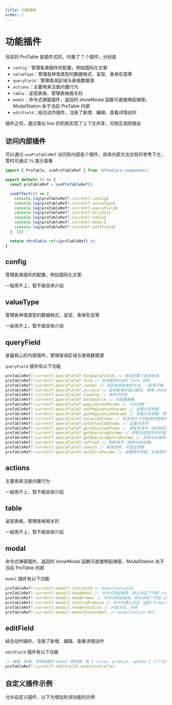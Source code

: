 ```yaml
---
title: 功能插件
order: 2
---
```


# 功能插件

目前的 ProTable 是插件式的，内置了 7 个插件，分别是

- `config`：管理各类插件的配置，例如国际化文案
- `valueType`：管理各种值类型的数据格式、呈现、表单形态等
- `queryField`：管理查询区域与表格数据源
- `actions`：主要用来注册内置行为
- `table`：呈现表格、管理表格相关的
- `modal`：命令式弹窗插件，返回的 showModal 函数可直接唤起弹窗，ModalStation 处于当前 ProTable 内部
- `editField`：结合动作插件，注册了新增、编辑、查看详情动作

插件之间，通过类似 hox 的机制实现了上下文共享，可相互调用彼此

## 访问内部插件

可以通过 `useProTableRef` 访问到内部各个插件，具体内部方法文档可参考下方，暂时可通过 `TS` 提示查看

```jsx | pure
import { ProTable, useProTableRef } from '@fexd/pro-components'

export default () => {
  const proTableRef = useProTableRef()

  useEffect(() => {
    console.log(proTableRef?.current?.config)
    console.log(proTableRef?.current?.valueType)
    console.log(proTableRef?.current?.queryField)
    console.log(proTableRef?.current?.actions)
    console.log(proTableRef?.current?.table)
    console.log(proTableRef?.current?.modal)
    console.log(proTableRef?.current?.editField)
  }, [])

  return <ProTable ref={proTableRef} />
}
```

## config

管理各类插件的配置，例如国际化文案

一般用不上，暂不做具体介绍

## valueType

管理各种值类型的数据格式、呈现、表单形态等

一般用不上，暂不做具体介绍

## queryField

是最核心的内部插件，管理查询区域与表格数据源

`queryField` 插件有以下功能

```jsx | pure
proTableRef?.current?.queryField?.hasQueryFields // 是否配置了查询表单
proTableRef?.current?.queryField?.form // 查询表单内部的 form 实例
proTableRef?.current?.queryField?.render // 渲染查询表单的方法，一般用不着
proTableRef?.current?.queryField?.service // 查询表单的接口服务，使用 ahooks.useRequest 创建
proTableRef?.current?.queryField?.loading // 请求中状态
proTableRef?.current?.queryField?.dataSource // 内部数据集
proTableRef?.current?.queryField?.paginationParams // 分页参数
proTableRef?.current?.queryField?.setPaginationParams // 设置分页参数
proTableRef?.current?.queryField?.getPaginationParams // 获取分页参数（穿透闭包）
proTableRef?.current?.queryField?.selectedItems // 多选状态下的选择的表格项（话说为啥要放这儿？忘记了...）
proTableRef?.current?.queryField?.setSelectedItems // 设置多选项
proTableRef?.current?.queryField?.getSelectedItems // 获取多选项（穿透闭包）
proTableRef?.current?.queryField?.getQueryingParams // 获取当前使用中的查询参数
proTableRef?.current?.queryField?.getQueryingExtraParams // 获取当前使用中的额外的查询参数，如表格的排序、筛选参数等
proTableRef?.current?.queryField?.refresh // 刷新请求（携带当前参数）
proTableRef?.current?.queryField?.search // 触发搜索，可指定参数
proTableRef?.current?.queryField?.setExtraParams // 设置额外参数，如表格的排序、筛选参数等，好像也可以塞一些其他的数据
```

## actions

主要用来注册内置行为

一般用不上，暂不做具体介绍

## table

呈现表格、管理表格相关的

一般用不上，暂不做具体介绍

## modal

命令式弹窗插件，返回的 showModal 函数可直接唤起弹窗，ModalStation 处于当前 ProTable 内部

`modal` 插件有以下功能

```jsx | pure
proTableRef?.current?.modal?.stationId // modalStationId
proTableRef?.current?.modal?.showModal // 命令式唤起弹窗，默认绑定了内部 station
proTableRef?.current?.modal?.showDrawer // 命令式唤起抽屉，默认绑定了内部 station
proTableRef?.current?.modal?.confirmPromise // 命令式确认交互（返回 Promise 格式）
proTableRef?.current?.modal?.renderStation // 内部方法，勿用
proTableRef?.current?.modal?.modalStationRef, // modalStation Ref
```

## editField

结合动作插件，注册了新增、编辑、查看详情动作

`editField` 插件有以下功能

```jsx | pure
// 编辑、新增、详情弹窗的 modal 控制器，有 { close, promise, update } 几个方法
proTableRef?.current?.editField?.modalController
```

## 自定义插件示例

允许自定义插件，以下为增加轮询功能的示例

<code src="./demos/polling-plugin"></code>

